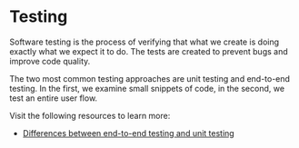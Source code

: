 # Testing

Software testing is the process of verifying that what we create is doing exactly what we expect it to do. The tests are created to prevent bugs and improve code quality.

The two most common testing approaches are unit testing and end-to-end testing. In the first, we examine small snippets of code, in the second, we test an entire user flow.

Visit the following resources to learn more:

- [Differences between end-to-end testing and unit testing](https://www.geeksforgeeks.org/difference-between-end-to-end-testing-and-unit-testing/)